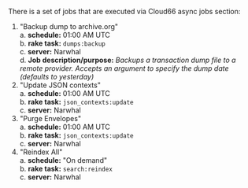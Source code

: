 There is a set of jobs that are executed via Cloud66 async jobs section:

1. "Backup dump to archive.org"  
  a. **schedule:** 01:00 AM UTC  
  b. **rake task:** `dumps:backup`  
  c. **server:** Narwhal  
  d. **Job description/purpose:** _Backups a transaction dump file to a remote provider. Accepts an argument to specify the dump date (defaults to yesterday)_  
2. "Update JSON contexts"  
  a. **schedule:** 01:00 AM UTC  
  b. **rake task:** `json_contexts:update`  
  c. **server:** Narwhal  
3. "Purge Envelopes"  
  a. **schedule:** 01:00 AM UTC  
  b. **rake task:** `json_contexts:update`  
  c. **server:** Narwhal  
4. "Reindex All"  
  a. **schedule:** "On demand"  
  b. **rake task:** `search:reindex`  
  c. **server:** Narwhal  

